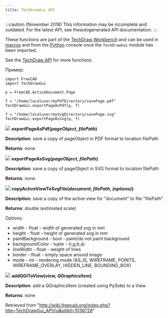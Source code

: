 ```yaml
---
title: TechDrawGui API
---
```

:::caution
(November 2018) This information may be incomplete and outdated. For the latest API, see theautogenerated API documentation.
:::

These functions are part of the [TechDraw Workbench](/TechDraw_Workbench "TechDraw Workbench") and can be used in [macros](/Macros "Macros") and from the [Python](/Python "Python") console once the `TechDrawGui` module has been imported.

See the [TechDraw API](/TechDraw_API "TechDraw API") for more functions.

Пример:

```
import FreeCAD
import TechDrawGui

p = FreeCAD.ActiveDocument.Page

f = "/home/localuser/myPdfDirectory/savePage.pdf"
TechDrawGui.exportPageAsPdf(p, f)

f = "/home/localuser/mySvgDirectory/savePage.svg"
TechDrawGui.exportPageAsSvg(p, f)

```

![](/images/Method.png) **exportPageAsPdf(***pageObject, filePath***)**

**Description**: save a copy of pageObject in PDF format to location filePath

**Returns**: none

![](/images/Method.png) **exportPageAsSvg(***pageObject, filePath***)**

**Description**: save a copy of pageObject in SVG format to location filePath

**Returns**: none

![](/images/Method.png) **copyActiveViewToSvgFile(***document, filePath, (options)***)**

**Description**: save a copy of the active view for "document" to file "filePath"

**Returns**: double (estimated scale)

Options:

* width - float - width of generated svg in mm
* height - float - height of generated svg in mm
* paintBackground - bool - paint/do not paint background
* backgroundColor - tuple - (r,g,b,a)
* lineWidth - float - weight of lines
* border - float - empty space around image
* mode - int - rendering mode (AS\_IS, WIREFRAME, POINTS, WIREFRAME\_OVERLAY, HIDDEN\_LINE, BOUNDING\_BOX)

![](/images/Method.png) **addQGIToView(***view, QGraphicsItem***)**

**Description**: add a QGraphicsItem (created using PySide) to a View

**Returns**: none

Retrieved from "<http://wiki.freecad.org/index.php?title=TechDrawGui_API/ru&oldid=1038728>"